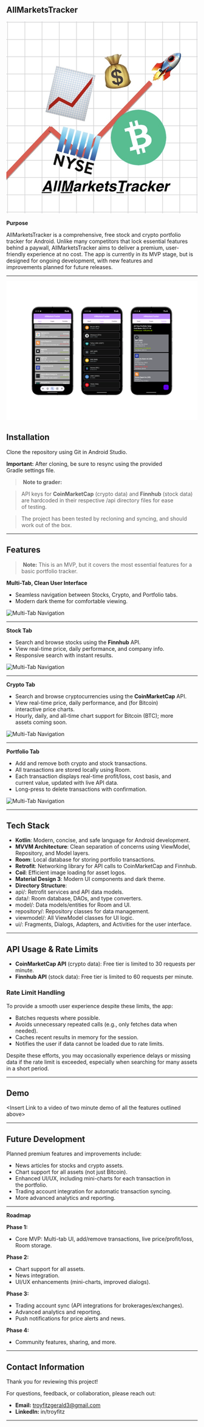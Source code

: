 ## **AllMarketsTracker**

![all_markets_zoomed.jpg](assets/all_markets_zoomed.jpg)

**Purpose**

AllMarketsTracker is a comprehensive, free stock and crypto portfolio tracker for Android. Unlike many competitors that lock essential features behind a paywall, AllMarketsTracker aims to deliver a premium, user-friendly experience at no cost. The app is currently in its MVP stage, but is designed for ongoing development, with new features and improvements planned for future releases.

---

![all_tabs.png](assets/all_tabs_bigger.png)

## **Installation**

Clone the repository using Git in Android Studio.

**Important:** After cloning, be sure to resync using the provided Gradle settings file.

> **Note to grader:**

> API keys for **CoinMarketCap** (crypto data) and **Finnhub** (stock data) are hardcoded in their respective /api directory files for ease of testing.

> The project has been tested by recloning and syncing, and should work out of the box.

---

## **Features**

> **Note:** This is an MVP, but it covers the most essential features for a basic portfolio tracker.

**Multi-Tab, Clean User Interface**

- Seamless navigation between Stocks, Crypto, and Portfolio tabs.
- Modern dark theme for comfortable viewing.

![Multi-Tab Navigation](assets/feat_1.gif)

---

**Stock Tab**

- Search and browse stocks using the **Finnhub** API.
- View real-time price, daily performance, and company info.
- Responsive search with instant results.

![Multi-Tab Navigation](assets/feat_2.gif)

---

**Crypto Tab**

- Search and browse cryptocurrencies using the **CoinMarketCap** API.
- View real-time price, daily performance, and (for Bitcoin) interactive price charts.
- Hourly, daily, and all-time chart support for Bitcoin (BTC); more assets coming soon.

![Multi-Tab Navigation](assets/feat_3.gif)

---

**Portfolio Tab**

- Add and remove both crypto and stock transactions.
- All transactions are stored locally using Room.
- Each transaction displays real-time profit/loss, cost basis, and current value, updated with live API data.
- Long-press to delete transactions with confirmation.

![Multi-Tab Navigation](assets/feat_4.gif)

---

## **Tech Stack**

- **Kotlin**: Modern, concise, and safe language for Android development.
- **MVVM Architecture**: Clean separation of concerns using ViewModel, Repository, and Model layers.
- **Room**: Local database for storing portfolio transactions.
- **Retrofit**: Networking library for API calls to CoinMarketCap and Finnhub.
- **Coil**: Efficient image loading for asset logos.
- **Material Design 3**: Modern UI components and dark theme.
- **Directory Structure**:
- api/: Retrofit services and API data models.
- data/: Room database, DAOs, and type converters.
- model/: Data models/entities for Room and UI.
- repository/: Repository classes for data management.
- viewmodel/: All ViewModel classes for UI logic.
- ui/: Fragments, Dialogs, Adapters, and Activities for the user interface.

---

## API Usage & Rate Limits

- **CoinMarketCap API** (crypto data):
Free tier is limited to 30 requests per minute.
- **Finnhub API** (stock data):
Free tier is limited to 60 requests per minute.

### **Rate Limit Handling**

To provide a smooth user experience despite these limits, the app:

- Batches requests where possible.
- Avoids unnecessary repeated calls (e.g., only fetches data when needed).
- Caches recent results in memory for the session.
- Notifies the user if data cannot be loaded due to rate limits.

Despite these efforts, you may occasionally experience delays or missing data if the rate limit is exceeded, especially when searching for many assets in a short period.

---

## **Demo**

<Insert Link to a video of two minute demo of all the features outlined above>

---

## **Future Development**

Planned premium features and improvements include:

- News articles for stocks and crypto assets.
- Chart support for all assets (not just Bitcoin).
- Enhanced UI/UX, including mini-charts for each transaction in the portfolio.
- Trading account integration for automatic transaction syncing.
- More advanced analytics and reporting.

---

**Roadmap**

**Phase 1:**

- Core MVP: Multi-tab UI, add/remove transactions, live price/profit/loss, Room storage.

**Phase 2:**

- Chart support for all assets.
- News integration.
- UI/UX enhancements (mini-charts, improved dialogs).

**Phase 3:**

- Trading account sync (API integrations for brokerages/exchanges).
- Advanced analytics and reporting.
- Push notifications for price alerts and news.

**Phase 4:**

- Community features, sharing, and more.

---

## **Contact Information**

Thank you for reviewing this project!

For questions, feedback, or collaboration, please reach out:

- **Email:** troyfitzgerald3@gmail.com
- **LinkedIn:** in/troyfitz

---